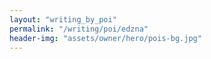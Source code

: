 ```yaml
---
layout: "writing_by_poi"
permalink: "/writing/poi/edzna"
header-img: "assets/owner/hero/pois-bg.jpg"
---
```

